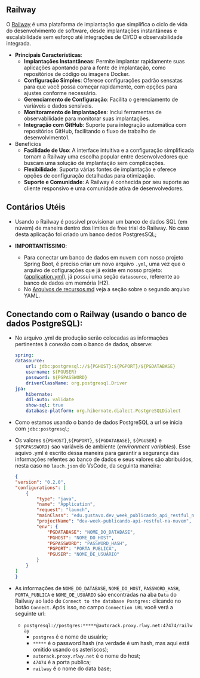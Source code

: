 ## Railway

O [Railway](https://Railway.app) é uma plataforma de implantação que simplifica o ciclo de vida do desenvolvimento de software, desde implantações instantâneas e escalabilidade sem esforço até integrações de CI/CD e observabilidade integrada.

* **Principais Características**:
    * **Implantações Instantâneas**: Permite implantar rapidamente suas aplicações apontando para a fonte de implantação, como repositórios de código ou imagens Docker.
    * **Configuração Simples**: Oferece configurações padrão sensatas para que você possa começar rapidamente, com opções para ajustes conforme necessário.
    * **Gerenciamento de Configuração**: Facilita o gerenciamento de variáveis e dados sensíveis.
    * **Monitoramento de Implantações**: Inclui ferramentas de observabilidade para monitorar suas implantações.
    * **Integração com GitHub**: Suporte para integração automática com repositórios GitHub, facilitando o fluxo de trabalho de desenvolvimento1.
* Benefícios
    * **Facilidade de Uso**: A interface intuitiva e a configuração simplificada tornam a Railway uma escolha popular entre desenvolvedores que buscam uma solução de implantação sem complicações.
    * **Flexibilidade**: Suporta várias fontes de implantação e oferece opções de configuração detalhadas para otimização.
    * **Suporte e Comunidade**: A Railway é conhecida por seu suporte ao cliente responsivo e uma comunidade ativa de desenvolvedores.

## Contários Utéis
* Usando o Railway é possível provisionar um banco de dados SQL (em núvem) de maneira dentro dos limites de free trial do Railway. No caso desta aplicação foi criado um banco dedos PostgresSQL;

* **IMPORTANTÍSSIMO**:
    * Para conectar um banco de dados em nuvem com nosso projeto Spring Boot, é preciso criar um novo arquivo ```.yml```, uma vez que o arquivo de cofigurações que já existe em nosso projeto: ([application.yml](application.yml)), já possui uma seção ```datasource```, referente ao banco de dados em memória (H2).
    * No [Arquivos de recursos.md](Arquivos-de-recursos.md) veja a seção sobre o segundo arquivo YAML.

## Conectando com o Railway (usando o banco de dados PostgreSQL):

* No arquivo .yml de produção serão colocadas as informações pertinentes à conexão com o banco de dados, observe:

    ```yml
    spring:
    datasource:
        url: jdbc:postgresql://${PGHOST}:${PGPORT}/${PGDATABASE} 
        username: ${PGUSER}       
        password: ${PGPASSWORD}     
        driverClassName: org.postgresql.Driver
    jpa:
        hibernate:
        ddl-auto: validate
        show-sql: true
        database-platform: org.hibernate.dialect.PostgreSQLDialect
    ```
* Como estamos usando o bando de dados PostgreSQL a url se inicia com ```jdbc:postgresql```;
* Os valores ```${PGHOST}```,```${PGPORT}```, ```${PGDATABASE}```,  ```${PGUSER}``` e ```${PGPASSWORD}``` sao variáveis de ambiente (<i>environment variables</i>). Esse aquivo .yml é escrito dessa maneira para garantir a segurança das informações refentes ao banco de dados e seus valores são abribuidos, nesta caso no ```lauch.json``` do VsCode, da seguinta maneira:

    ```json
    {
    "version": "0.2.0",
    "configurations": [
        {
            "type": "java",
            "name": "Application",
            "request": "launch",
            "mainClass": "edu.gustavo.dev_week_publicando_api_restful_na_nuvem.Application",
            "projectName": "dev-week-publicando-api-restful-na-nuvem",
            "env": {
                "PGDATABASE": "NOME_DO_DATABASE",
                "PGHOST": "NOME_DO_HOST",
                "PGPASSWORD": "PASSWORD_HASH",
                "PGPORT": "PORTA_PUBLICA",
                "PGUSER": "NOME_DE_USUÁRIO"
            }
        }
    ]
  }
    ```
* As informações de ```NOME_DO_DATABASE```, ```NOME_DO_HOST```, ```PASSWORD_HASH```, ```PORTA_PUBLICA``` e ```NOME_DE_USUÁRIO``` são encontradas na aba ```Data``` do Railway ao lado de ```Connect to the database Postgres:``` clicando no botão ```Connect```. Após isso, no campo ```Connection URL``` você verá a seguinte url:    
    * ```postgresql://postgres:*****@autorack.proxy.rlwy.net:47474/railway```
        * ```postgres``` é o nome de usuário;
        * ```*****``` é o password hash (na verdade é um hash, mas aqui está omitido usando os asteríscos);
        * ```autorack.proxy.rlwy.net``` é o nome do host;
        * ```47474``` é a porta publica;
        * ```railway``` é o nome do data base;
    
    